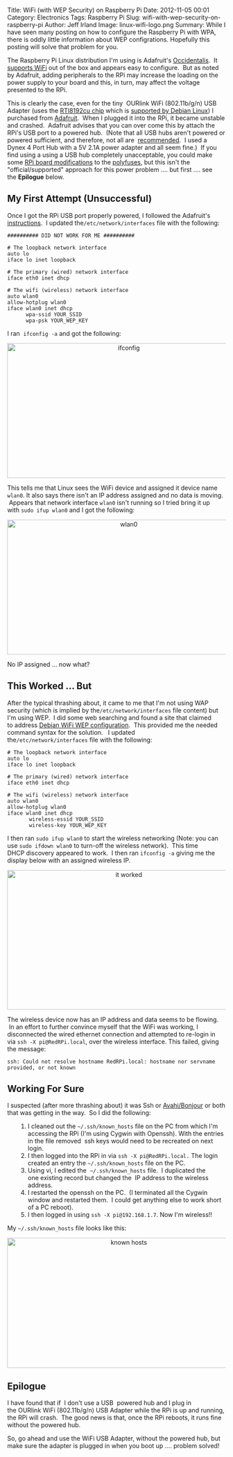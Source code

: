 Title: WiFi (with WEP Security) on Raspberry Pi
Date: 2012-11-05 00:01
Category: Electronics
Tags: Raspberry Pi
Slug: wifi-with-wep-security-on-raspberry-pi
Author: Jeff Irland
Image: linux-wifi-logo.png
Summary: While I have seen many posting on how to configure the Raspberry Pi with WPA, there is oddly little information about WEP configrations.  Hopefully this posting will solve that problem for you.

<p>The Raspberry Pi Linux distribution I'm using is Adafruit's <a href="http://learn.adafruit.com/adafruit-raspberry-pi-educational-linux-distro/occidentalis-v0-dot-2">Occidentalis</a>.  It <a href="http://learn.adafruit.com/adafruit-raspberry-pi-educational-linux-distro/occidentalis-v0-dot-1#wifi-support">supports WiFi</a> out of the box and appears easy to configure.  But as noted by Adafruit, adding peripherals to the RPi may increase the loading on the power supply to your board and this, in turn, may affect the voltage presented to the RPi.</p>
<p>This is clearly the case, even for the tiny  OURlink WiFi (802.11b/g/n) USB Adapter (uses the <a href="http://www.realtek.com/products/productsView.aspx?Langid=2&amp;PNid=21&amp;PFid=48&amp;Level=5&amp;Conn=4&amp;ProdID=277">RTl8192cu chip</a> which is <a href="http://wiki.debian.org/rtl819x">supported by Debian Linux</a>) I purchased from <a href="http://www.adafruit.com/products/814">Adafruit</a>.  When I plugged it into the RPi, it became unstable and crashed.  Adafruit advises that you can over come this by attach the RPi's USB port to a powered hub.  (Note that all USB hubs aren't powered or powered sufficient, and therefore, not all are  <a href="http://elinux.org/RPi_VerifiedPeripherals">recommended</a>.  I used a Dynex 4 Port Hub with a 5V 2.1A power adapter and all seem fine.)  If you find using a using a USB hub completely unacceptable, you could make some <a href="http://theiopage.blogspot.com.au/2012/06/increasing-raspberry-pis-usb-host.html">RPi board modifications</a> to the <a href="http://elinux.org/Polyfuses_explained">polyfuses</a>, but this isn't the "official/supported" approach for this power problem .... but first .... see the <strong>Epilogue</strong> below.</p><h2>My First Attempt (Unsuccessful)</h2>
<p>Once I got the RPi USB port properly powered, I followed the Adafruit's <a href="http://learn.adafruit.com/adafruit-raspberry-pi-educational-linux-distro/occidentalis-v0-dot-1#wifi-support">instructions</a>.  I updated the<code>/etc/network/interfaces</code> file with the following:</p>

```
########## DID NOT WORK FOR ME ##########

# The loopback network interface
auto lo
iface lo inet loopback

# The primary (wired) network interface
iface eth0 inet dhcp

# The wifi (wireless) network interface
auto wlan0
allow-hotplug wlan0
iface wlan0 inet dhcp
      wpa-ssid YOUR_SSID
      wpa-psk YOUR_WEP_KEY
```

<p>I ran  <code>ifconfig -a</code> and got the following:</p>
<p>
<center>
<a href="http://jeffskinnerbox.files.wordpress.com/2012/11/ifconfig-a.jpg"><img class="aligncenter size-full wp-image-574" title="ifconfig -a" alt="ifconfig" src="http://jeffskinnerbox.files.wordpress.com/2012/11/ifconfig-a.jpg" width="545" height="311" /></a>
</center>
</p>
<p>This tells me that Linux sees the WiFi device and assigned it device name <code>wlan0</code>. It also says there isn't an IP address assigned and no data is moving.  Appears that network interface <code>wlan0</code> isn't running so I tried bring it up with <code>sudo ifup wlan0</code> and I got the following:</p>
<p>
<center>
<a href="http://jeffskinnerbox.files.wordpress.com/2012/11/ifup-wlan0.jpg"><img class="aligncenter size-full wp-image-576" title="ifup wlan0" alt="wlan0" src="http://jeffskinnerbox.files.wordpress.com/2012/11/ifup-wlan0.jpg" width="545" height="311" /></a>
</center>
</p>
<p>No IP assigned ... now what?</p><h2>This Worked ... But</h2>
<p>After the typical thrashing about, it came to me that I'm not using WAP security (which is implied by the<code>/etc/network/interfaces</code> file content) but I'm using WEP.  I did some web searching and found a site that claimed to address <a href="http://www.gc-linux.org/wiki/WL:Wifi_Configuration">Debian WiFi WEP configuration</a>.  This provided me the needed command syntax for the solution.   I updated the<code>/etc/network/interfaces</code> file with the following:</p>

```
# The loopback network interface
auto lo
iface lo inet loopback

# The primary (wired) network interface
iface eth0 inet dhcp

# The wifi (wireless) network interface
auto wlan0
allow-hotplug wlan0
iface wlan0 inet dhcp
       wireless-essid YOUR_SSID
       wireless-key YOUR_WEP_KEY
```


<p>I then ran <code>sudo ifup wlan0</code> to start the wireless networking (Note: you can use <code>sudo ifdown wlan0</code> to turn-off the wireless network).  This time DHCP discovery appeared to work.  I then ran <code>ifconfig -a</code> giving me the display below with an assigned wireless IP.</p>
<p>
<center>
<a href="http://jeffskinnerbox.files.wordpress.com/2012/11/ifconfig-a-this-time-it-worked.jpg"><img class="aligncenter size-full wp-image-585" title="ifconfig -a (this time it worked)" alt="it worked" src="http://jeffskinnerbox.files.wordpress.com/2012/11/ifconfig-a-this-time-it-worked.jpg" width="545" height="322" /></a>
</center>
</p>
<p>The wireless device now has an IP address and data seems to be flowing.  In an effort to further convince myself that the WiFi was working, I disconnected the wired ethernet connection and attempted to re-login in via <code>ssh -X pi@RedRPi.local</code>, over the wireless interface. This failed, giving the message:</p>

```
ssh: Could not resolve hostname RedRPi.local: hostname nor servname provided, or not known
```

<h2>Working For Sure</h2>
<p>I suspected (after more thrashing about) it was Ssh or <a href="http://learn.adafruit.com/adafruit-raspberry-pi-educational-linux-distro/occidentalis-v0-dot-1#bonjour-support">Avahi/Bonjour</a> or both that was getting in the way.  So I did the following:</p><ol><ol><li>I cleaned out the <code>~/.ssh/known_hosts</code> file on the PC from which I'm accessing the RPi (I'm using Cygwin with Openssh). With the entries in the file removed  ssh keys would need to be recreated on next login.</li><li>I then logged into the RPi in via <code>ssh -X pi@RedRPi.local.</code> The login created an entry the <code>~/.ssh/known_hosts</code> file on the PC.</li><li>Using vi, I edited the  <code>~/.ssh/known_hosts</code> file.  I duplicated the one existing record but changed the  IP address to the wireless address.</li><li>I restarted the openssh on the PC.  (I terminated all the Cygwin window and restarted them.  I could get anything else to work short of a PC reboot).</li><li>I then logged in using <code>ssh -X pi@192.168.1.7</code>. Now I'm wireless!!</li></ol></ol>
<p>My <code>~/.ssh/known_hosts</code> file looks like this:</p>
<p>
<center>
<a href="http://jeffskinnerbox.files.wordpress.com/2012/11/known_hosts.jpg"><img class="aligncenter size-full wp-image-594" title="known_hosts" alt="known hosts" src="http://jeffskinnerbox.files.wordpress.com/2012/11/known_hosts.jpg" width="545" height="300" /></a>
</center>
</p><h2>Epilogue</h2>
<p>I have found that if  I don't use a USB  powered hub and I plug in the OURlink WiFi (802.11b/g/n) USB Adapter while the RPi is up and running, the RPi will crash.  The good news is that, once the RPi reboots, it runs fine without the powered hub.</p>
<p>So, go ahead and use the WiFi USB Adapter, without the powered hub, but make sure the adapter is plugged in when you boot up .... problem solved!</p>
